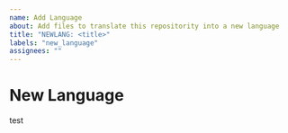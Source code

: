 ```yaml
---
name: Add Language
about: Add files to translate this repositority into a new language
title: "NEWLANG: <title>"
labels: "new_language"
assignees: ""
---
```


# New Language

test
